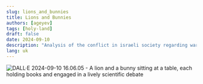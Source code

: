 ```yaml
---
slug: lions_and_bunnies
title: Lions and Bunnies
authors: [ageyev]
tags: [holy-land]
draft: false
date: 2024-09-10
description: "Analysis of the conflict in israeli society regarding war strategy"
lang: uk
---
```


![DALL·E 2024-09-10 16.06.05 - A lion and a bunny sitting at a table, each holding books and engaged in a lively scientific debate](/img/Illustrations/blog/2024-09-10_lions_and_bunnies/2024-09-10_a_lion_and_a_bunny_sitting_at_a_table.jpg) 

<!-- truncate --> 
